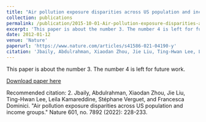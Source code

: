 ```yaml
---
title: "Air pollution exposure disparities across US population and income groups"
collection: publications
permalink: /publication/2015-10-01-Air-pollution-exposure-disparities-across-US-population-and-income-groups
excerpt: 'This paper is about the number 3. The number 4 is left for future work.'
date: 2012-01-12
venue: 'Nature'
paperurl: 'https://www.nature.com/articles/s41586-021-04190-y'
citation: 'Jbaily, Abdulrahman, Xiaodan Zhou, Jie Liu, Ting-Hwan Lee, Leila Kamareddine, Stéphane Verguet, and Francesca Dominici. "Air pollution exposure disparities across US population and income groups." Nature 601, no. 7892 (2022): 228-233.'
---
```

This paper is about the number 3. The number 4 is left for future work.

[Download paper here](https://www.nature.com/articles/s41586-021-04190-y)

Recommended citation: 2.	Jbaily, Abdulrahman, Xiaodan Zhou, Jie Liu, Ting-Hwan Lee, Leila Kamareddine, Stéphane Verguet, and Francesca Dominici. "Air pollution exposure disparities across US population and income groups." Nature 601, no. 7892 (2022): 228-233.
